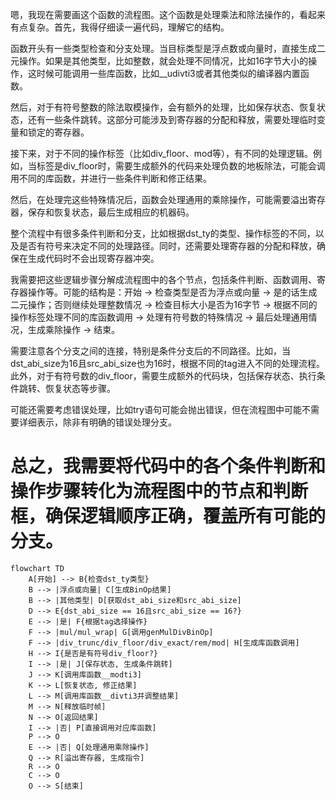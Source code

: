 嗯，我现在需要画这个函数的流程图。这个函数是处理乘法和除法操作的，看起来有点复杂。首先，我得仔细读一遍代码，理解它的结构。

函数开头有一些类型检查和分支处理。当目标类型是浮点数或向量时，直接生成二元操作。如果是其他类型，比如整数，就会处理不同情况，比如16字节大小的操作，这时候可能调用一些库函数，比如__udivti3或者其他类似的编译器内置函数。

然后，对于有符号整数的除法取模操作，会有额外的处理，比如保存状态、恢复状态，还有一些条件跳转。这部分可能涉及到寄存器的分配和释放，需要处理临时变量和锁定的寄存器。

接下来，对于不同的操作标签（比如div_floor、mod等），有不同的处理逻辑。例如，当标签是div_floor时，需要生成额外的代码来处理负数的地板除法，可能会调用不同的库函数，并进行一些条件判断和修正结果。

然后，在处理完这些特殊情况后，函数会处理通用的乘除操作，可能需要溢出寄存器，保存和恢复状态，最后生成相应的机器码。

整个流程中有很多条件判断和分支，比如根据dst_ty的类型、操作标签的不同，以及是否有符号来决定不同的处理路径。同时，还需要处理寄存器的分配和释放，确保在生成代码时不会出现寄存器冲突。

我需要把这些逻辑步骤分解成流程图中的各个节点，包括条件判断、函数调用、寄存器操作等。可能的结构是：开始 -> 检查类型是否为浮点或向量 -> 是的话生成二元操作；否则继续处理整数情况 -> 检查目标大小是否为16字节 -> 根据不同的操作标签处理不同的库函数调用 -> 处理有符号数的特殊情况 -> 最后处理通用情况，生成乘除操作 -> 结束。

需要注意各个分支之间的连接，特别是条件分支后的不同路径。比如，当dst_abi_size为16且src_abi_size也为16时，根据不同的tag进入不同的处理流程。此外，对于有符号数的div_floor，需要生成额外的代码块，包括保存状态、执行条件跳转、恢复状态等步骤。

可能还需要考虑错误处理，比如try语句可能会抛出错误，但在流程图中可能不需要详细表示，除非有明确的错误处理分支。

总之，我需要将代码中的各个条件判断和操作步骤转化为流程图中的节点和判断框，确保逻辑顺序正确，覆盖所有可能的分支。
================================================
```mermaid
flowchart TD
    A[开始] --> B{检查dst_ty类型}
    B --> |浮点或向量| C[生成BinOp结果]
    B --> |其他类型| D[获取dst_abi_size和src_abi_size]
    D --> E{dst_abi_size == 16且src_abi_size == 16?}
    E --> |是| F{根据tag选择操作}
    F --> |mul/mul_wrap| G[调用genMulDivBinOp]
    F --> |div_trunc/div_floor/div_exact/rem/mod| H[生成库函数调用]
    H --> I{是否是有符号div_floor?}
    I --> |是| J[保存状态, 生成条件跳转]
    J --> K[调用库函数__modti3]
    K --> L[恢复状态, 修正结果]
    L --> M[调用库函数__divti3并调整结果]
    M --> N[释放临时帧]
    N --> O[返回结果]
    I --> |否| P[直接调用对应库函数]
    P --> O
    E --> |否| Q[处理通用乘除操作]
    Q --> R[溢出寄存器, 生成指令]
    R --> O
    C --> O
    O --> S[结束]
```